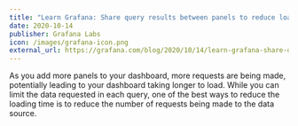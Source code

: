 ```yaml
---
title: "Learn Grafana: Share query results between panels to reduce load time"
date: 2020-10-14
publisher: Grafana Labs
icon: /images/grafana-icon.png
external_url: https://grafana.com/blog/2020/10/14/learn-grafana-share-query-results-between-panels-to-reduce-load-time/
---
```


As you add more panels to your dashboard, more requests are being made, potentially leading to your dashboard taking longer to load. While you can limit the data requested in each query, one of the best ways to reduce the loading time is to reduce the number of requests being made to the data source.
